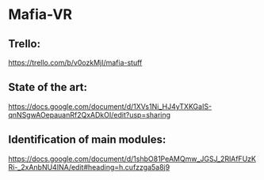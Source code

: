 # Mafia-VR

## Trello:  
https://trello.com/b/v0ozkMjI/mafia-stuff

## State of the art:  
https://docs.google.com/document/d/1XVs1Ni_HJ4yTXKGaIS-qnNSgwAOepauanRf2QxADkOI/edit?usp=sharing  
  
## Identification of main modules:  
https://docs.google.com/document/d/1shbO81PeAMQmw_JGSJ_2RlAfFUzKRi-_2xAnbNU4INA/edit#heading=h.cufzzga5a8j9
